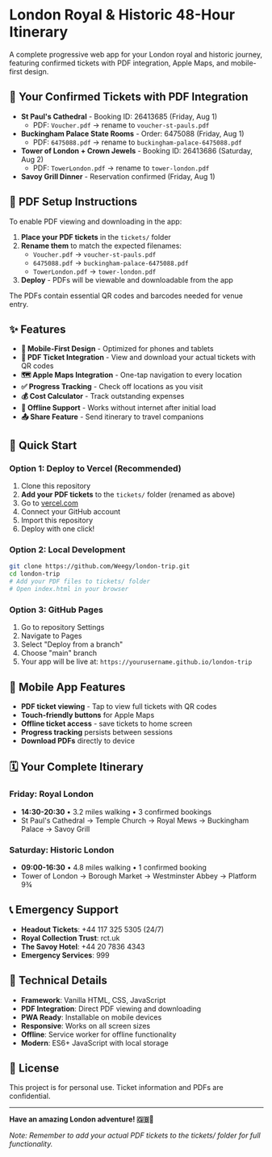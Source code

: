 # London Royal & Historic 48-Hour Itinerary

A complete progressive web app for your London royal and historic journey, featuring confirmed tickets with PDF integration, Apple Maps, and mobile-first design.

## 🎫 Your Confirmed Tickets with PDF Integration

- **St Paul's Cathedral** - Booking ID: 26413685 (Friday, Aug 1)
  - PDF: `Voucher.pdf` → rename to `voucher-st-pauls.pdf`
- **Buckingham Palace State Rooms** - Order: 6475088 (Friday, Aug 1)  
  - PDF: `6475088.pdf` → rename to `buckingham-palace-6475088.pdf`
- **Tower of London + Crown Jewels** - Booking ID: 26413686 (Saturday, Aug 2)
  - PDF: `TowerLondon.pdf` → rename to `tower-london.pdf`
- **Savoy Grill Dinner** - Reservation confirmed (Friday, Aug 1)

## 📄 PDF Setup Instructions

To enable PDF viewing and downloading in the app:

1. **Place your PDF tickets** in the `tickets/` folder
2. **Rename them** to match the expected filenames:
   - `Voucher.pdf` → `voucher-st-pauls.pdf`
   - `6475088.pdf` → `buckingham-palace-6475088.pdf`
   - `TowerLondon.pdf` → `tower-london.pdf`
3. **Deploy** - PDFs will be viewable and downloadable from the app

The PDFs contain essential QR codes and barcodes needed for venue entry.

## ✨ Features

- **📱 Mobile-First Design** - Optimized for phones and tablets
- **🎫 PDF Ticket Integration** - View and download your actual tickets with QR codes
- **🗺️ Apple Maps Integration** - One-tap navigation to every location
- **✅ Progress Tracking** - Check off locations as you visit
- **💰 Cost Calculator** - Track outstanding expenses
- **🔄 Offline Support** - Works without internet after initial load
- **📤 Share Feature** - Send itinerary to travel companions

## 🚀 Quick Start

### Option 1: Deploy to Vercel (Recommended)
1. Clone this repository
2. **Add your PDF tickets** to the `tickets/` folder (renamed as above)
3. Go to [vercel.com](https://vercel.com)
4. Connect your GitHub account
5. Import this repository
6. Deploy with one click!

### Option 2: Local Development
```bash
git clone https://github.com/Weegy/london-trip.git
cd london-trip
# Add your PDF files to tickets/ folder
# Open index.html in your browser
```

### Option 3: GitHub Pages
1. Go to repository Settings
2. Navigate to Pages
3. Select "Deploy from a branch"
4. Choose "main" branch
5. Your app will be live at: `https://yourusername.github.io/london-trip`

## 📱 Mobile App Features

- **PDF ticket viewing** - Tap to view full tickets with QR codes
- **Touch-friendly buttons** for Apple Maps
- **Offline ticket access** - save tickets to home screen
- **Progress tracking** persists between sessions
- **Download PDFs** directly to device

## 🗓️ Your Complete Itinerary

### Friday: Royal London
- **14:30-20:30** • 3.2 miles walking • 3 confirmed bookings
- St Paul's Cathedral → Temple Church → Royal Mews → Buckingham Palace → Savoy Grill

### Saturday: Historic London  
- **09:00-16:30** • 4.8 miles walking • 1 confirmed booking
- Tower of London → Borough Market → Westminster Abbey → Platform 9¾

## 📞 Emergency Support

- **Headout Tickets**: +44 117 325 5305 (24/7)
- **Royal Collection Trust**: rct.uk
- **The Savoy Hotel**: +44 20 7836 4343
- **Emergency Services**: 999

## 🔧 Technical Details

- **Framework**: Vanilla HTML, CSS, JavaScript
- **PDF Integration**: Direct PDF viewing and downloading
- **PWA Ready**: Installable on mobile devices
- **Responsive**: Works on all screen sizes
- **Offline**: Service worker for offline functionality
- **Modern**: ES6+ JavaScript with local storage

## 📄 License

This project is for personal use. Ticket information and PDFs are confidential.

---

**Have an amazing London adventure! 🇬🇧👑**

*Note: Remember to add your actual PDF tickets to the tickets/ folder for full functionality.*
